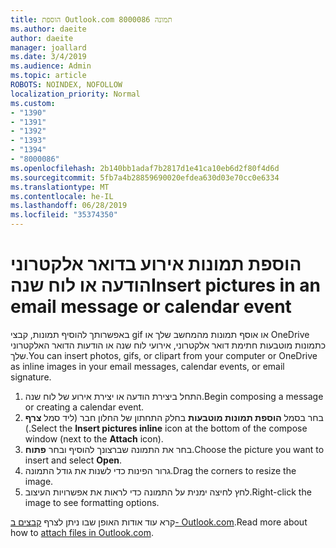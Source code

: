 ```yaml
---
title: הוספת Outlook.com 8000086 תמונה
ms.author: daeite
author: daeite
manager: joallard
ms.date: 3/4/2019
ms.audience: Admin
ms.topic: article
ROBOTS: NOINDEX, NOFOLLOW
localization_priority: Normal
ms.custom:
- "1390"
- "1391"
- "1392"
- "1393"
- "1394"
- "8000086"
ms.openlocfilehash: 2b140bb1adaf7b2817d1e41ca10eb6d2f80f4d6d
ms.sourcegitcommit: 5fb7a4b28859690020efdea630d03e70cc0e6334
ms.translationtype: MT
ms.contentlocale: he-IL
ms.lasthandoff: 06/28/2019
ms.locfileid: "35374350"
---
```

# <a name="insert-pictures-in-an-email-message-or-calendar-event"></a><span data-ttu-id="d8507-102">הוספת תמונות אירוע בדואר אלקטרוני הודעה או לוח שנה</span><span class="sxs-lookup"><span data-stu-id="d8507-102">Insert pictures in an email message or calendar event</span></span>

<span data-ttu-id="d8507-103">באפשרותך להוסיף תמונות, קבצי gif או אוסף תמונות מהמחשב שלך או OneDrive כתמונות מוטבעות חתימת דואר אלקטרוני, אירועי לוח שנה או הודעות הדואר האלקטרוני שלך.</span><span class="sxs-lookup"><span data-stu-id="d8507-103">You can insert photos, gifs, or clipart from your computer or OneDrive as inline images in your email messages, calendar events, or email signature.</span></span>

1. <span data-ttu-id="d8507-104">התחל ביצירת הודעה או יצירת אירוע של לוח שנה.</span><span class="sxs-lookup"><span data-stu-id="d8507-104">Begin composing a message or creating a calendar event.</span></span>
2. <span data-ttu-id="d8507-105">בחר בסמל **הוספת תמונות מוטבעות** בחלק התחתון של החלון חבר (ליד סמל **צרף** ).</span><span class="sxs-lookup"><span data-stu-id="d8507-105">Select the **Insert pictures inline** icon at the bottom of the compose window (next to the **Attach** icon).</span></span>
3. <span data-ttu-id="d8507-106">בחר את התמונה שברצונך להוסיף ובחר **פתוח**.</span><span class="sxs-lookup"><span data-stu-id="d8507-106">Choose the picture you want to insert and select **Open**.</span></span>
4. <span data-ttu-id="d8507-107">גרור הפינות כדי לשנות את גודל התמונה.</span><span class="sxs-lookup"><span data-stu-id="d8507-107">Drag the corners to resize the image.</span></span>
5. <span data-ttu-id="d8507-108">לחץ לחיצה ימנית על התמונה כדי לראות את אפשרויות העיצוב.</span><span class="sxs-lookup"><span data-stu-id="d8507-108">Right-click the image to see formatting options.</span></span>

<span data-ttu-id="d8507-109">קרא עוד אודות האופן שבו ניתן לצרף [קבצים ב- Outlook.com](https://support.office.com/article/8d7c1ea7-4e5f-44ce-bb6e-c5fcc92ba9ab).</span><span class="sxs-lookup"><span data-stu-id="d8507-109">Read more about how to [attach files in Outlook.com](https://support.office.com/article/8d7c1ea7-4e5f-44ce-bb6e-c5fcc92ba9ab).</span></span>